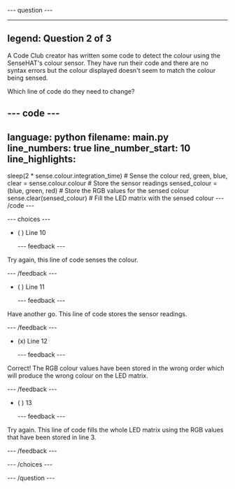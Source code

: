
--- question ---

---
legend: Question 2 of 3
---

A Code Club creator has written some code to detect the colour using the SenseHAT's colour sensor. They have run their code and there are no syntax errors but the colour displayed doesn't seem to match the colour being sensed. 

Which line of code do they need to change?

--- code ---
---
language: python
filename: main.py
line_numbers: true
line_number_start: 10
line_highlights: 
---
  sleep(2 * sense.colour.integration_time) # Sense the colour
  red, green, blue, clear = sense.colour.colour # Store the sensor readings
  sensed_colour = (blue, green, red) # Store the RGB values for the sensed colour
  sense.clear(sensed_colour) # Fill the LED matrix with the sensed colour
--- /code ---

--- choices ---

- ( ) Line 10

  --- feedback ---

Try again, this line of code senses the colour. 

  --- /feedback ---

- ( ) Line 11

  --- feedback ---

Have another go. This line of code stores the sensor readings. 

  --- /feedback ---

- (x) Line 12

  --- feedback ---

Correct! The RGB colour values have been stored in the wrong order which will produce the wrong colour on the LED matrix.

  --- /feedback ---

- ( ) 13

  --- feedback ---

Try again. This line of code fills the whole LED matrix using the RGB values that have been stored in line 3.

  --- /feedback ---

--- /choices ---

--- /question ---
